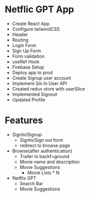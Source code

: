 # Netflic GPT App

- Create React App
- Configure tailwindCSS
- Header
- Routing
- Login Form
- Sign Up Form
- Form validation
- useRef Hook
- Firebase Setup
- Deploy app to prod
- Create Signup user account
- Implement Sin In User API
- Created redux store with userSlice
- Implemented Signout
- Updated Profile

# Features

- SignIn/Signup
  - SignIn/Sign out form
  - redirect to browse page
- Browse(after authentication)
  - Trailer in backf=ground
  - Movie name and description
  - Movie Suggestions
    - Movie Lists \* N
- Netflix GPT
  - Search Bar
  - Movie Suggestions
